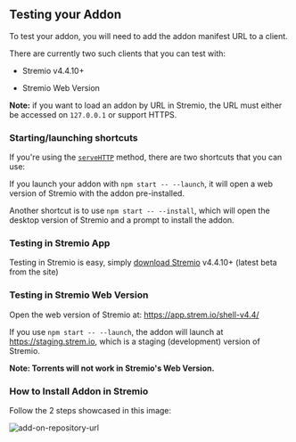 ## Testing your Addon

To test your addon, you will need to add the addon manifest URL to a client.

There are currently two such clients that you can test with:

- Stremio v4.4.10+

- Stremio Web Version

**Note:** if you want to load an addon by URL in Stremio, the URL must either be accessed on `127.0.0.1` or support HTTPS.


### Starting/launching shortcuts

If you're using the [`serveHTTP`](/docs/README.md#servehttpaddoninterface-options) method, there are two shortcuts that you can use:

If you launch your addon with `npm start -- --launch`, it will open a web version of Stremio with the addon pre-installed.

Another shortcut is to use `npm start -- --install`, which will open the desktop version of Stremio and a prompt to install the addon.


### Testing in Stremio App

Testing in Stremio is easy, simply [download Stremio](https://www.stremio.com/downloads) v4.4.10+ (latest beta from the site)


### Testing in Stremio Web Version

Open the web version of Stremio at: https://app.strem.io/shell-v4.4/

If you use `npm start -- --launch`, the addon will launch at https://staging.strem.io, which is a staging (development) version of Stremio.

**Note: Torrents will not work in Stremio's Web Version.**


### How to Install Addon in Stremio

Follow the 2 steps showcased in this image:

![add-on-repository-url](https://user-images.githubusercontent.com/1777923/43146711-65a33ccc-8f6a-11e8-978e-4c69640e63e3.png)
